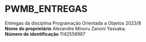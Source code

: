 # PWMB_ENTREGAS
Entregas da disciplina Programação Orientada a Objetos 2023/8   
**Nome do proprietário** Alexandre Minoru Zanoni Yassaka;    
**Número de identificação** 1142556987 
